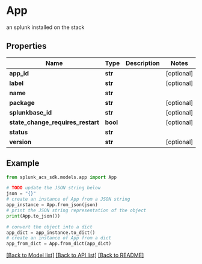 # App

an splunk installed on the stack

## Properties

Name | Type | Description | Notes
------------ | ------------- | ------------- | -------------
**app_id** | **str** |  | [optional] 
**label** | **str** |  | [optional] 
**name** | **str** |  | 
**package** | **str** |  | [optional] 
**splunkbase_id** | **str** |  | [optional] 
**state_change_requires_restart** | **bool** |  | [optional] 
**status** | **str** |  | 
**version** | **str** |  | [optional] 

## Example

```python
from splunk_acs_sdk.models.app import App

# TODO update the JSON string below
json = "{}"
# create an instance of App from a JSON string
app_instance = App.from_json(json)
# print the JSON string representation of the object
print(App.to_json())

# convert the object into a dict
app_dict = app_instance.to_dict()
# create an instance of App from a dict
app_from_dict = App.from_dict(app_dict)
```
[[Back to Model list]](../README.md#documentation-for-models) [[Back to API list]](../README.md#documentation-for-api-endpoints) [[Back to README]](../README.md)


